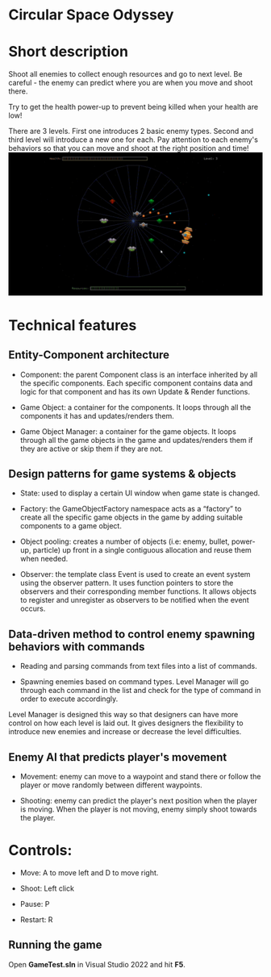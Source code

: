 # Circular Space Odyssey

# Short description
Shoot all enemies to collect enough resources and go to next level. Be careful - the enemy can predict where you are when you move and shoot there. 

Try to get the health power-up to prevent being killed when your health are low!

There are 3 levels. First one introduces 2 basic enemy types. Second and third level will introduce a new one for each. Pay attention to each enemy's behaviors so that you can move and shoot at the right position and time!
<img src="https://github.com/ngol0/CircularSpaceOdyssey/blob/main/gif2.gif" width="900" title="build">

# Technical features
## Entity-Component architecture
- Component: the parent Component class is an interface inherited by all the specific components. Each specific component contains data and logic for that component and has its own Update & Render functions.

- Game Object: a container for the components. It loops through all the components it has and updates/renders them.

- Game Object Manager: a container for the game objects. It loops through all the game objects in the game and updates/renders them if they are active or skip them if they are not.


## Design patterns for game systems & objects
- State: used to display a certain UI window when game state is changed.

- Factory: the GameObjectFactory namespace acts as a “factory” to create all the specific game objects in the game by adding suitable components to a game object.

- Object pooling: creates a number of objects (i.e: enemy, bullet, power-up, particle) up front in a single contiguous allocation and reuse them when needed.

- Observer: the template class Event is used to create an event system using the observer pattern. It uses function pointers to store the observers and their corresponding member functions. It allows objects to register and unregister as observers to be notified when the event occurs.


## Data-driven method to control enemy spawning behaviors with commands
- Reading and parsing commands from text files into a list of commands.

- Spawning enemies based on command types. Level Manager will go through each command in the list and check for the type of command in order to execute accordingly.

Level Manager is designed this way so that designers can have more control on how each level is laid out. It gives designers the flexibility to introduce new enemies and increase or decrease the level difficulties.


## Enemy AI that predicts player's movement
- Movement: enemy can move to a waypoint and stand there or follow the player or move randomly between different waypoints.

- Shooting: enemy can predict the player's next position when the player is moving. When the player is not moving, enemy simply shoot towards the player.


# Controls:
- Move: A to move left and D to move right.

- Shoot: Left click

- Pause: P

- Restart: R

## Running the game
Open **GameTest.sln** in Visual Studio 2022 and hit **F5**.


